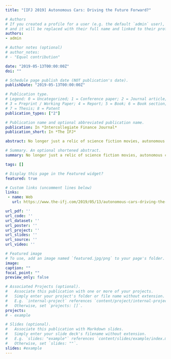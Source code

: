 ```yaml
---
title: "[IFJ 2019] Autonomous Cars: Driving the Future Forward?"

# Authors
# If you created a profile for a user (e.g. the default `admin` user), write the username (folder name) here 
# and it will be replaced with their full name and linked to their profile.
authors: 
- admin

# Author notes (optional)
# author_notes:
# - "Equal contribution"

date: "2019-05-13T00:00:00Z"
doi: ""

# Schedule page publish date (NOT publication's date).
publishDate: "2019-05-13T00:00:00Z"

# Publication type.
# Legend: 0 = Uncategorized; 1 = Conference paper; 2 = Journal article;
# 3 = Preprint / Working Paper; 4 = Report; 5 = Book; 6 = Book section;
# 7 = Thesis; 8 = Patent
publication_types: ["2"]

# Publication name and optional abbreviated publication name.
publication: In *Intercollegiate Finance Journal*
publication_short: In *The IFJ*

abstract: No longer just a relic of science fiction movies, autonomous cars have become a reality. Autonomous cars are heavily researched and developed by both large technology companies and traditional car manufacturers.Within a couple of years, autonomous cars will be able to transport people from one place to another on a massive scale. However, their emergence would actually lead to safety concerns and umemployment crisis. With these drawbacks in mind, would autonomous cars drive our future forward?

# Summary. An optional shortened abstract.
summary: No longer just a relic of science fiction movies, autonomous cars have become a reality. Autonomous cars are heavily researched and developed by both large technology companies and traditional car manufacturers.Within a couple of years, autonomous cars will be able to transport people from one place to another on a massive scale. However, their emergence would actually lead to safety concerns and umemployment crisis. With these drawbacks in mind, would autonomous cars drive our future forward?

tags: []

# Display this page in the Featured widget?
featured: true

# Custom links (uncomment lines below)
links:
 - name: Web
   url: https://www.the-ifj.com/2019/05/13/autonomous-cars-driving-the-future-forward/

url_pdf: ''
url_code: ''
url_dataset: ''
url_poster: ''
url_project: ''
url_slides: ''
url_source: ''
url_video: ''

# Featured image
# To use, add an image named `featured.jpg/png` to your page's folder. 
image:
caption: ""
focal_point: ""
preview_only: false

# Associated Projects (optional).
#   Associate this publication with one or more of your projects.
#   Simply enter your project's folder or file name without extension.
#   E.g. `internal-project` references `content/project/internal-project/index.md`.
#   Otherwise, set `projects: []`.
projects:
# - example

# Slides (optional).
#   Associate this publication with Markdown slides.
#   Simply enter your slide deck's filename without extension.
#   E.g. `slides: "example"` references `content/slides/example/index.md`.
#   Otherwise, set `slides: ""`.
slides: #example
---
```

